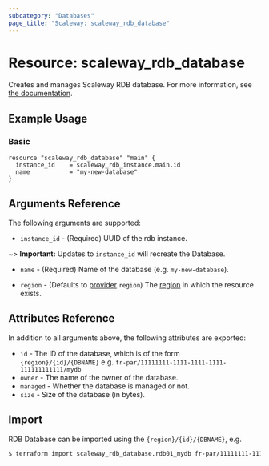 ```yaml
---
subcategory: "Databases"
page_title: "Scaleway: scaleway_rdb_database"
---
```


# Resource: scaleway_rdb_database

Creates and manages Scaleway RDB database.
For more information, see [the documentation](https://developers.scaleway.com/en/products/rdb/api).

## Example Usage

### Basic

```hcl
resource "scaleway_rdb_database" "main" {
  instance_id    = scaleway_rdb_instance.main.id
  name           = "my-new-database"
}
```

## Arguments Reference

The following arguments are supported:

- `instance_id` - (Required) UUID of the rdb instance.

~> **Important:** Updates to `instance_id` will recreate the Database.

- `name` - (Required) Name of the database (e.g. `my-new-database`).

- `region` - (Defaults to [provider](../index.md#region) `region`) The [region](../guides/regions_and_zones.md#regions) in which the resource exists.

## Attributes Reference

In addition to all arguments above, the following attributes are exported:

- `id` - The ID of the database, which is of the form `{region}/{id}/{DBNAME}` e.g. `fr-par/11111111-1111-1111-1111-111111111111/mydb`
- `owner` - The name of the owner of the database.
- `managed` - Whether the database is managed or not.
- `size` - Size of the database (in bytes).

## Import

RDB Database can be imported using the `{region}/{id}/{DBNAME}`, e.g.

```bash
$ terraform import scaleway_rdb_database.rdb01_mydb fr-par/11111111-1111-1111-1111-111111111111/mydb
```
